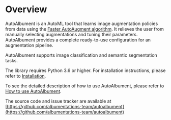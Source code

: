 # Overview

AutoAlbument is an AutoML tool that learns image augmentation policies from data using the [Faster AutoAugment algorithm](https://arxiv.org/abs/1911.06987). It relieves the user from manually selecting augmentations and tuning their parameters. AutoAlbument provides a complete ready-to-use configuration for an augmentation pipeline.

AutoAlbument supports image classification and semantic segmentation tasks.

The library requires Python 3.6 or higher. For installation instructions, please refer to [Installation](installation.md).

To see the detailed description of how to use AutoAlbument, please refer to [How to use AutoAlbument](how_to_use.md).

The source code and issue tracker are available at [https://github.com/albumentations-team/autoalbument](https://github.com/albumentations-team/autoalbument)
